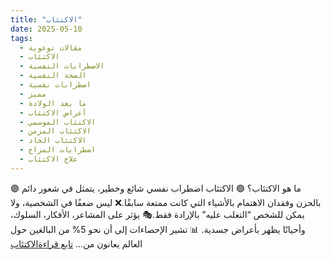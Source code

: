 ```yaml
---
title: "الاكتئاب"
date: 2025-05-10
tags:
  - مقالات توعوية
  - الاكتئاب
  - الاضطرابات النفسية
  - الصحة النفسية
  - اضطرابات نفسية
  - مميز
  - ما بعد الولادة
  - أعراض الاكتئاب
  - الاكتئاب الموسمي
  - الاكتئاب المزمن
  - الاكتئاب الحاد
  - اضطرابات المزاج
  - علاج الاكتئاب
---
```


🟣 ما هو الاكتئاب؟ 🟢 الاكتئاب اضطراب نفسي شائع وخطير، يتمثل في شعور دائم بالحزن وفقدان الاهتمام بالأشياء التي كانت ممتعة سابقًا.❌ ليس ضعفًا في الشخصية، ولا يمكن للشخص “التغلب عليه” بالإرادة فقط.🎭 يؤثر على المشاعر، الأفكار، السلوك، وأحيانًا يظهر بأعراض جسدية. 📊 تشير الإحصاءات إلى أن نحو 5% من البالغين حول العالم يعانون من… [تابع قراءةالاكتئاب](https://eshraq.org/2025/05/11/%d8%a7%d9%84%d8%a7%d9%83%d8%aa%d8%a6%d8%a7%d8%a8/)